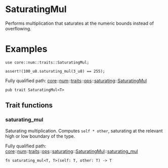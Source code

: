 # SaturatingMul

Performs multiplication that saturates at the numeric bounds instead of overflowing.
# Examples

```cairo
use core::num::traits::SaturatingMul;

assert!(100_u8.saturating_mul(3_u8) == 255);
```

Fully qualified path: [core](./core.md)::[num](./core-num.md)::[traits](./core-num-traits.md)::[ops](./core-num-traits-ops.md)::[saturating](./core-num-traits-ops-saturating.md)::[SaturatingMul](./core-num-traits-ops-saturating-SaturatingMul.md)

<pre><code class="language-cairo">pub trait SaturatingMul&lt;T&gt;</code></pre>

## Trait functions

### saturating_mul

Saturating multiplication. Computes `self * other`, saturating at the relevant high or low
boundary of the type.

Fully qualified path: [core](./core.md)::[num](./core-num.md)::[traits](./core-num-traits.md)::[ops](./core-num-traits-ops.md)::[saturating](./core-num-traits-ops-saturating.md)::[SaturatingMul](./core-num-traits-ops-saturating-SaturatingMul.md)::[saturating_mul](./core-num-traits-ops-saturating-SaturatingMul.md#saturating_mul)

<pre><code class="language-cairo">fn saturating_mul&lt;T, T&gt;(self: T, other: T) -&gt; T</code></pre>


